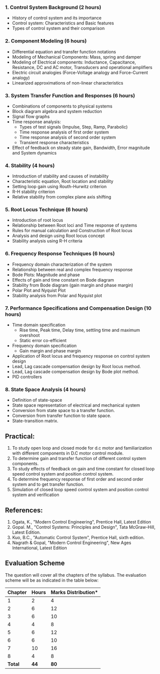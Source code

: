 ### 1. Control System Background (2 hours)

* History of control system and its importance
* Control system: Characteristics and Basic features
* Types of control system and their comparison

### 2. Component Modeling (6 hours)

* Differential equation and transfer function notations
* Modeling of Mechanical Components: Mass, spring and damper
* Modeling of Electrical components: Inductance, Capacitance, Resistance, DC and AC motor, Transducers and operational amplifiers
* Electric circuit analogies (Force-Voltage analogy and Force-Current analogy)
* Linearized approximations of non-linear characteristics 

### 3. System Transfer Function and Responses (6 hours)

* Combinations of components to physical systems
* Block diagram algebra and system reduction
* Signal flow graphs
* Time response analysis:
    * Types of test signals (Impulse, Step, Ramp, Parabolic)
    * Time response analysis of first order system
    * Time response analysis of second order system
    * Transient response characteristics
* Effect of feedback on steady state gain, Bandwidth, Error magnitude and System dynamics

### 4. Stability (4 hours)

* Introduction of stability and causes of instability
* Characteristic equation, Root location and stability
* Setting loop gain using Routh-Hurwitz criterion
* R-H stability criterion
* Relative stability from complex plane axis shifting

### 5. Root Locus Technique (6 hours)

* Introduction of root locus
* Relationship between Root loci and Time response of systems
* Rules for manual calculation and Construction of Root locus
* Analysis and design using Root locus concept
* Stability analysis using R-H criteria

### 6. Frequency Response Techniques (6 hours)

* Frequency domain characterization of the system
* Relationship between real and complex frequency response
* Bode Plots: Magnitude and phase
* Effects of gain and time constant on Bode diagram
* Stability from Bode diagram (gain margin and phase margin)
* Polar Plot and Nyquist Plot 
* Stability analysis from Polar and Nyquist plot

### 7. Performance Specifications and Compensation Design (10 hours)

* Time domain specification
    * Rise time, Peak time, Delay time, settling time and maximum overshoot
    * Static error co-efficient
* Frequency domain specification
    * Gain margin and phase margin
* Application of Root locus and frequency response on control system design
* Lead, Lag cascade compensation design by Root locus method.
* Lead, Lag cascade compensation design by Bode plot method.
* PID controllers

### 8. State Space Analysis (4 hours)

* Definition of state-space
* State space representation of electrical and mechanical system
* Conversion from state space to a transfer function.
* Conversion from transfer function to state space.
* State-transition matrix.

## Practical:

1. To study open loop and closed mode for d.c motor and familiarization with different components in D.C motor control module.
2. To determine gain and transfer function of different control system components.
3. To study effects of feedback on gain and time constant for closed loop speed control system and position control system.
4. To determine frequency response of first order and second order system and to get transfer function.
5. Simulation of closed loop speed control system and position control system and verification

## References:

1. Ogata, K., "Modern Control Engineering", Prentice Hall, Latest Edition
2. Gopal. M., "Control Systems: Principles and Design", Tata McGraw-Hill, Latest Edition.
3. Kuo, B.C., "Automatic Control System", Prentice Hall, sixth edition.
4. Nagrath & Gopal, "Modern Control Engineering", New Ages International, Latest Edition

## Evaluation Scheme

The question will cover all the chapters of the syllabus. The evaluation scheme will be as indicated in the table below:

| Chapter   | Hours  | Marks Distribution* |
| --------- | ------ | ------------------- |
| 1         | 2      | 4                   |
| 2         | 6      | 12                  |
| 3         | 6      | 10                  |
| 4         | 4      | 8                   |
| 5         | 6      | 12                  |
| 6         | 6      | 10                  |
| 7         | 10     | 16                  |
| 8         | 4      | 8                   |
| **Total** | **44** | **80**              |

